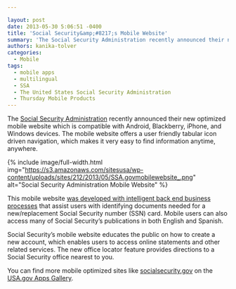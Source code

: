```yaml
---

layout: post
date: 2013-05-30 5:06:51 -0400
title: 'Social Security&amp;#8217;s Mobile Website'
summary: 'The Social Security Administration recently announced their new optimized mobile website which is compatible with Android, Blackberry, iPhone, and Windows devices. The mobile website offers a user friendly tabular icon driven navigation, which makes it very easy to find information anytime, anywhere.  This mobile website was developed'
authors: kanika-tolver
categories:
  - Mobile
tags:
  - mobile apps
  - multilingual
  - SSA
  - The United States Social Security Administration
  - Thursday Mobile Products
---
```


The [Social Security Administration](http://www.ssa.gov) recently announced their new optimized mobile website which is compatible with Android, Blackberry, iPhone, and Windows devices. The mobile website offers a user friendly tabular icon driven navigation, which makes it very easy to find information anytime, anywhere.

{% include image/full-width.html img="https://s3.amazonaws.com/sitesusa/wp-content/uploads/sites/212/2013/05/SSA.govmobilewebsite_.png" alt="Social Security Administration Mobile Website" %}


This mobile website [was developed with intelligent back end business processes](http://www.socialsecurity.gov/pressoffice/pr/ssa-mobile-pr.html) that assist users with identifying documents needed for a new/replacement Social Security number (SSN) card.  Mobile users can also access many of Social Security&#8217;s publications in both English and Spanish.

Social Security’s mobile website educates the public on how to create a new account, which enables users to access online statements and other related services. The new office locator feature provides directions to a Social Security office nearest to you.

You can find more mobile optimized sites like [socialsecurity.gov](www.socialsecurity.gov) on the [USA.gov Apps Gallery](http://apps.usa.gov/).